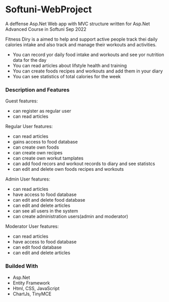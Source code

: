 # Softuni-WebProject
A deffense Asp.Net Web app with MVC structure written for Asp.Net Advanced Course in Softuni Sep 2022

Fitness Diry is a aimed to help and support active people track thei daily calories intake and also track and manage their workouts and activities. 

* You can record yor daily food intake and workouts and see yor nutrition data for the day
* You can read articles about lifstyle health and training
* You can create foods recipes and workouts and add them in your diary 
* You can see statistics of total calories for the week
  
### **Description and Features**
Guest features:
  * can register as regular user
  * can read articles
  
Regular User features:
  * can read articles
  * gains access to food database
  * can create own foods
  * can create own recipes
  * can create own workut tamplates
  * can add food recors and workout records to diary and see statistcs
  * can edit and delete own foods recipes and workouts

Admin User features:
  * can read articles
  * have access to food database
  * can edit and delete food database
  * can edit and delete articles
  * can see all users in the system
  * can create administration users(admin and moderator)

Moderator User features:
  * can read articles
  * have access to food database
  * can edit food database
  * can edit and delete articles

### **Builded With**
  * Asp.Net
  * Entity Framework
  * Html, CSS, JavaScript
  * ChartJs, TinyMCE
    
